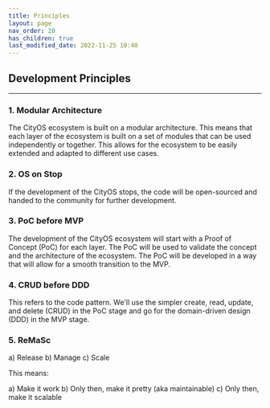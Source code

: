 ```yaml
---
title: Principles
layout: page
nav_order: 20
has_children: true
last_modified_date: 2022-11-25 10:40
---
```


## Development Principles

----------------

### 1. Modular Architecture

The CityOS ecosystem is built on a modular architecture. This means that each layer of the ecosystem is built on a set of modules that can be used independently or together. This allows for the ecosystem to be easily extended and adapted to different use cases.


### 2. OS on Stop

If the development of the CityOS stops, the code will be open-sourced and handed to the community for further development.

### 3. PoC before MVP

The development of the CityOS ecosystem will start with a Proof of Concept (PoC) for each layer. The PoC will be used to validate the concept and the architecture of the ecosystem. The PoC will be developed in a way that will allow for a smooth transition to the MVP.

### 4. CRUD before DDD

This refers to the code pattern. We'll use the simpler create, read, update, and delete (CRUD) in the PoC stage and go for the domain-driven design (DDD) in the MVP stage.

### 5. ReMaSc

a) Release
b) Manage
c) Scale

This means:

a) Make it work
b) Only then, make it pretty (aka maintainable)
c) Only then, make it scalable